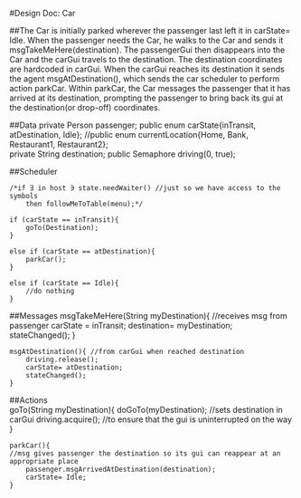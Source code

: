 #Design Doc: Car

##The Car is initially parked wherever the passenger last left it in carState= Idle. When the passenger needs the Car, he walks to the Car and sends it msgTakeMeHere(destination). The passengerGui then disappears into the Car and the carGui travels to the destination. The destination coordinates are hardcoded in carGui. When the carGui reaches its destination it sends the agent msgAtDestination(), which sends the car scheduler to perform action parkCar. Within parkCar, the Car messages the passenger that it has arrived at its destination, prompting the passenger to bring back its gui at the destination(or drop-off) coordinates.

##Data
private Person passenger;
public enum carState{inTransit, atDestination, Idle};
//public enum currentLocation{Home, Bank, Restaurant1, Restaurant2};	
private String destination;
public Semaphore driving(0, true);
	
##Scheduler
	
	/*if ∃ in host ∋ state.needWaiter() //just so we have access to the symbols
		then followMeToTable(menu);*/ 
		
	if (carState == inTransit){
		goTo(Destination);
	}
	
	else if (carState == atDestination){
		parkCar();
	}

	else if (carState == Idle){
		//do nothing
	}
	
##Messages
	msgTakeMeHere(String myDestination){ //receives msg from passenger
		carState = inTransit;
		destination= myDestination;
		stateChanged();
	}
	
	msgAtDestination(){ //from carGui when reached destination
		driving.release();
		carState= atDestination;
		stateChanged();
	}

##Actions	
	goTo(String myDestination){
		doGoTo(myDestination); //sets destination in carGui
		driving.acquire(); //to ensure that the gui is uninterrupted on the way
	}
	
	parkCar(){
	//msg gives passenger the destination so its gui can reappear at an appropriate place
		passenger.msgArrivedAtDestination(destination);
		carState= Idle;
	}

	